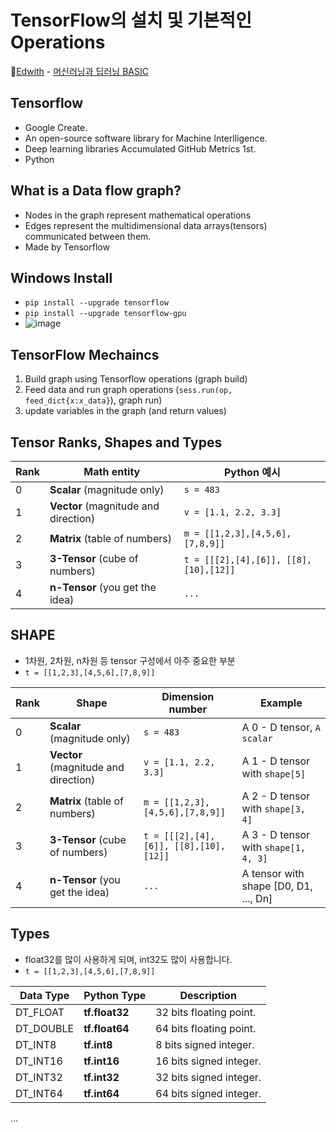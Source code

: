 # TensorFlow의 설치 및 기본적인 Operations

🏅[Edwith](https://www.edwith.org/) - [머신러닝과 딥러닝 BASIC](https://www.edwith.org/others26/joinLectures/9829)

## Tensorflow

- Google Create.
- An open-source software library for Machine Interlligence.
- Deep learning libraries Accumulated GitHub Metrics 1st.
- Python

## What is a Data flow graph?

- Nodes in the graph represent mathematical operations
- Edges represent the multidimensional data arrays(tensors) communicated between them.
- Made by Tensorflow

## Windows Install

- `pip install --upgrade tensorflow`
- `pip install --upgrade tensorflow-gpu`
- ![image](https://user-images.githubusercontent.com/60251579/93843820-29a37300-fcd6-11ea-9092-3548cb028ba8.png)

## TensorFlow Mechaincs

1. Build graph using Tensorflow operations (graph build)
2. Feed data and run graph operations (`sess.run(op, feed_dict{x:x_data}`), graph run)
3. update variables in the graph (and return values)

## Tensor Ranks, Shapes and Types

| **Rank** | **Math entity**                      | **Python 예시**                       |
| -------- | ------------------------------------ | ------------------------------------- |
| 0        | **Scalar** (magnitude only)          | `s = 483`                             |
| 1        | **Vector** (magnitude and direction) | `v = [1.1, 2.2, 3.3]`                 |
| 2        | **Matrix** (table of numbers)        | `m = [[1,2,3],[4,5,6],[7,8,9]]`       |
| 3        | **3-Tensor** (cube of numbers)       | `t = [[[2],[4],[6]], [[8],[10],[12]]` |
| 4        | **n-Tensor** (you get the idea)      | `...`                                 |

## SHAPE

- 1차원, 2차원, n차원 등 tensor 구성에서 아주 중요한 부분
- `t = [[1,2,3],[4,5,6],[7,8,9]]`

| **Rank** | **Shape**                            | **Dimension number**                  | **Example**                           |
| -------- | ------------------------------------ | ------------------------------------- | ------------------------------------- |
| 0        | **Scalar** (magnitude only)          | `s = 483`                             | A 0 - D tensor, `A scalar`            |
| 1        | **Vector** (magnitude and direction) | `v = [1.1, 2.2, 3.3]`                 | A 1 - D tensor with `shape[5]`        |
| 2        | **Matrix** (table of numbers)        | `m = [[1,2,3],[4,5,6],[7,8,9]]`       | A 2 - D tensor with `shape[3, 4]`     |
| 3        | **3-Tensor** (cube of numbers)       | `t = [[[2],[4],[6]], [[8],[10],[12]]` | A 3 - D tensor with `shape[1, 4, 3]`  |
| 4        | **n-Tensor** (you get the idea)      | `...`                                 | A tensor with shape [D0, D1, ..., Dn] |

## Types

- float32를 많이 사용하게 되며, int32도 많이 사용합니다.
- `t = [[1,2,3],[4,5,6],[7,8,9]]`

| **Data Type** | **Python Type** | **Description**         |
| ------------- | --------------- | ----------------------- |
| DT_FLOAT      | **tf.float32**  | 32 bits floating point. |
| DT_DOUBLE     | **tf.float64**  | 64 bits floating point. |
| DT_INT8       | **tf.int8**     | 8 bits signed integer.  |
| DT_INT16      | **tf.int16**    | 16 bits signed integer. |
| DT_INT32      | **tf.int32**    | 32 bits signed integer. |
| DT_INT64      | **tf.int64**    | 64 bits signed integer. |

...

